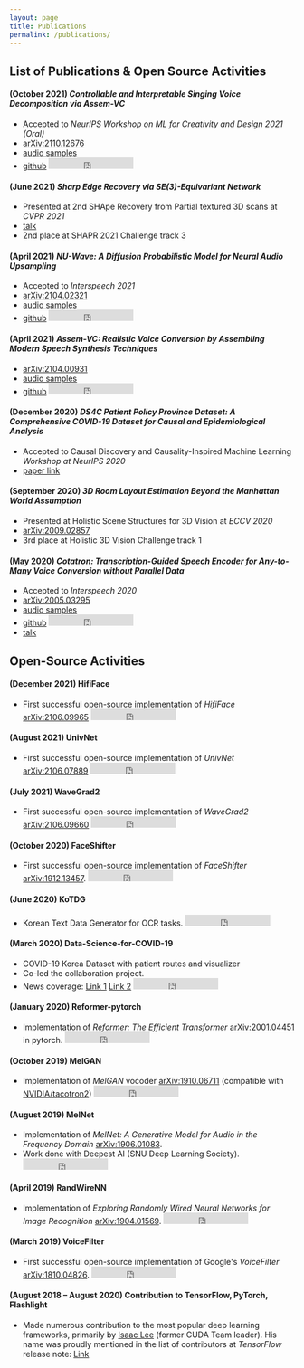 ```yaml
---
layout: page
title: Publications
permalink: /publications/
---
```


<!-- ![Minds Lab Logo](assets/mindslab_logo.png) -->
## List of Publications & Open Source Activities
#### **(October 2021)** _Controllable and Interpretable Singing Voice Decomposition via Assem-VC_
- Accepted to *NeurIPS Workshop on ML for Creativity and Design 2021 (Oral)*
- [arXiv:2110.12676](https://arxiv.org/abs/2110.12676)
- [audio samples](https://mindslab-ai.github.io/assem-vc/singer/)
- [github](https://github.com/mindslab-ai/assem-vc)
    <iframe src="https://ghbtns.com/github-btn.html?user=mindslab-ai&repo=assem-vc&type=star&count=true" frameborder="0" scrolling="0" width="150" height="20" title="GitHub"></iframe>

#### **(June 2021)** _Sharp Edge Recovery via SE(3)-Equivariant Network_
- Presented at 2nd SHApe Recovery from Partial textured 3D scans at *CVPR 2021*
- [talk](https://youtu.be/UVYQzQ-mH1w?t=9231)
- 2nd place at SHAPR 2021 Challenge track 3

#### **(April 2021)** _NU-Wave: A Diffusion Probabilistic Model for Neural Audio Upsampling_
- Accepted to *Interspeech 2021*
- [arXiv:2104.02321](https://arxiv.org/abs/2104.02321)
- [audio samples](https://mindslab-ai.github.io/nuwave)
- [github](https://github.com/mindslab-ai/nuwave)
    <iframe src="https://ghbtns.com/github-btn.html?user=mindslab-ai&repo=nuwave&type=star&count=true" frameborder="0" scrolling="0" width="150" height="20" title="GitHub"></iframe>

#### **(April 2021)** _Assem-VC: Realistic Voice Conversion by Assembling Modern Speech Synthesis Techniques_
- [arXiv:2104.00931](https://arxiv.org/abs/2104.00931)
- [audio samples](https://mindslab-ai.github.io/assem-vc)
- [github](https://github.com/mindslab-ai/assem-vc)
    <iframe src="https://ghbtns.com/github-btn.html?user=mindslab-ai&repo=assem-vc&type=star&count=true" frameborder="0" scrolling="0" width="150" height="20" title="GitHub"></iframe>

#### **(December 2020)** _DS4C Patient Policy Province Dataset: A Comprehensive COVID-19 Dataset for Causal and Epidemiological Analysis_
- Accepted to Causal Discovery and Causality-Inspired Machine Learning *Workshop at NeurIPS 2020* 
- [paper link](https://www.cmu.edu/dietrich/causality/CameraReadys-accepted%20papers/55%5cCameraReady%5cpaper.pdf)

#### **(September 2020)** _3D Room Layout Estimation Beyond the Manhattan World Assumption_
- Presented at Holistic Scene Structures for 3D Vision at *ECCV 2020* 
- [arXiv:2009.02857](https://arxiv.org/abs/2009.02857)
- 3rd place at Holistic 3D Vision Challenge track 1

#### **(May 2020)** _Cotatron: Transcription-Guided Speech Encoder for Any-to-Many Voice Conversion without Parallel Data_
- Accepted to *Interspeech 2020* 
- [arXiv:2005.03295](https://arxiv.org/abs/2005.03295)
- [audio samples](https://mindslab-ai.github.io/cotatron/)
- [github](https://github.com/mindslab-ai/cotatron)
    <iframe src="https://ghbtns.com/github-btn.html?user=mindslab-ai&repo=cotatron&type=star&count=true" frameborder="0" scrolling="0" width="150" height="20" title="GitHub"></iframe>
- [talk](https://youtu.be/lnNuL8hqoh4)

## Open-Source Activities
#### **(December 2021)** HifiFace
- First successful open-source implementation of *HifiFace* [arXiv:2106.09965](https://arxiv.org/abs/2106.09965)
    <iframe src="https://ghbtns.com/github-btn.html?user=mindslab-ai&repo=hififace&type=star&count=true" frameborder="0" scrolling="0" width="150" height="20" title="GitHub"></iframe>

#### **(August 2021)** UnivNet
- First successful open-source implementation of *UnivNet* [arXiv:2106.07889](https://arxiv.org/abs/2106.07889)
    <iframe src="https://ghbtns.com/github-btn.html?user=mindslab-ai&repo=univnet&type=star&count=true" frameborder="0" scrolling="0" width="150" height="20" title="GitHub"></iframe>

#### **(July 2021)** WaveGrad2
- First successful open-source implementation of *WaveGrad2* [arXiv:2106.09660](https://arxiv.org/abs/2106.09660)
    <iframe src="https://ghbtns.com/github-btn.html?user=mindslab-ai&repo=wavegrad2&type=star&count=true" frameborder="0" scrolling="0" width="150" height="20" title="GitHub"></iframe>
    
#### **(October 2020)** FaceShifter
- First successful open-source implementation of *FaceShifter* [arXiv:1912.13457](https://arxiv.org/abs/1912.13457). 
    <iframe src="https://ghbtns.com/github-btn.html?user=mindslab-ai&repo=faceshifter&type=star&count=true" frameborder="0" scrolling="0" width="150" height="20" title="GitHub"></iframe>

#### **(June 2020)** KoTDG
- Korean Text Data Generator for OCR tasks.
    <iframe src="https://ghbtns.com/github-btn.html?user=Diuven&repo=KoTDG&type=star&count=true" frameborder="0" scrolling="0" width="150" height="20" title="GitHub"></iframe>

#### **(March 2020)** Data-Science-for-COVID-19
- COVID-19 Korea Dataset with patient routes and visualizer
- Co-led the collaboration project.
- News coverage: [Link 1](http://it.chosun.com/site/data/html_dir/2020/06/24/2020062403706.html) [Link 2](http://www.aitimes.kr/news/articleView.html?idxno=15685)
    <iframe src="https://ghbtns.com/github-btn.html?user=ThisIsIsaac&repo=Data-Science-for-COVID-19&type=star&count=true" frameborder="0" scrolling="0" width="150" height="20" title="GitHub"></iframe>

#### **(January 2020)** Reformer-pytorch
- Implementation of *Reformer: The Efficient Transformer* [arXiv:2001.04451](https://arxiv.org/abs/2001.04451) in pytorch.
    <iframe src="https://ghbtns.com/github-btn.html?user=Rick-McCoy&repo=Reformer-pytorch&type=star&count=true" frameborder="0" scrolling="0" width="150" height="20" title="GitHub"></iframe>

#### **(October 2019)** MelGAN
- Implementation of *MelGAN* vocoder [arXiv:1910.06711](https://arxiv.org/abs/1910.06711) (compatible with [NVIDIA/tacotron2](https://github.com/NVIDIA/tacotron2))
    <iframe src="https://ghbtns.com/github-btn.html?user=seungwonpark&repo=melgan&type=star&count=true" frameborder="0" scrolling="0" width="150" height="20" title="GitHub"></iframe>

#### **(August 2019)** MelNet
- Implementation of *MelNet: A Generative Model for Audio in the Frequency Domain* [arXiv:1906.01083](https://arxiv.org/abs/1906.01083).
- Work done with Deepest AI (SNU Deep Learning Society).
    <iframe src="https://ghbtns.com/github-btn.html?user=Deepest-Project&repo=MelNet&type=star&count=true" frameborder="0" scrolling="0" width="150" height="20" title="GitHub"></iframe>

#### **(April 2019)** RandWireNN
- Implementation of *Exploring Randomly Wired Neural Networks for Image Recognition* [arXiv:1904.01569](https://arxiv.org/abs/1904.01569).
    <iframe src="https://ghbtns.com/github-btn.html?user=seungwonpark&repo=RandWireNN&type=star&count=true" frameborder="0" scrolling="0" width="150" height="20" title="GitHub"></iframe>

#### **(March 2019)** VoiceFilter
- First successful open-source implementation of Google's *VoiceFilter* [arXiv:1810.04826](https://arxiv.org/abs/1810.04826).
    <iframe src="https://ghbtns.com/github-btn.html?user=mindslab-ai&repo=voicefilter&type=star&count=true" frameborder="0" scrolling="0" width="150" height="20" title="GitHub"></iframe>

#### **(August 2018 – August 2020)** Contribution to TensorFlow, PyTorch, Flashlight
- Made numerous contribution to the most popular deep learning frameworks, primarily by [Isaac Lee](https://github.com/ThisIsIsaac) (former CUDA Team leader). His name was proudly mentioned in the list of contributors at *TensorFlow* release note: [Link](https://github.com/tensorflow/tensorflow/releases/tag/v2.1.0)
